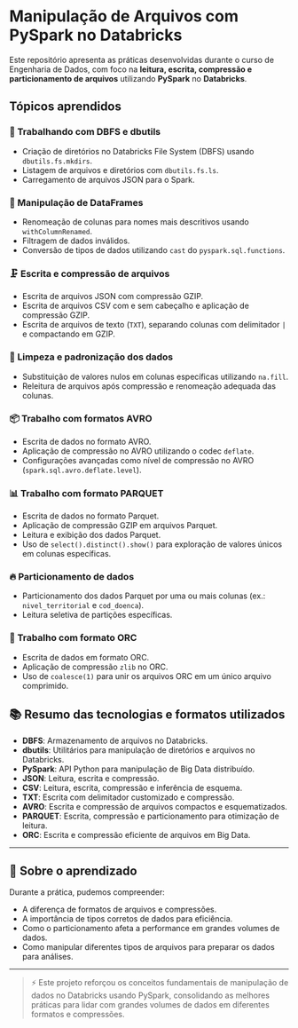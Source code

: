 # Manipulação de Arquivos com PySpark no Databricks

Este repositório apresenta as práticas desenvolvidas durante o curso de Engenharia de Dados, com foco na **leitura, escrita, compressão e particionamento de arquivos** utilizando **PySpark** no **Databricks**.

## Tópicos aprendidos

### 📁 Trabalhando com DBFS e dbutils
- Criação de diretórios no Databricks File System (DBFS) usando `dbutils.fs.mkdirs`.
- Listagem de arquivos e diretórios com `dbutils.fs.ls`.
- Carregamento de arquivos JSON para o Spark.

### 📄 Manipulação de DataFrames
- Renomeação de colunas para nomes mais descritivos usando `withColumnRenamed`.
- Filtragem de dados inválidos.
- Conversão de tipos de dados utilizando `cast` do `pyspark.sql.functions`.

### 🗜️ Escrita e compressão de arquivos
- Escrita de arquivos JSON com compressão GZIP.
- Escrita de arquivos CSV com e sem cabeçalho e aplicação de compressão GZIP.
- Escrita de arquivos de texto (`TXT`), separando colunas com delimitador `|` e compactando em GZIP.

### 🧹 Limpeza e padronização dos dados
- Substituição de valores nulos em colunas específicas utilizando `na.fill`.
- Releitura de arquivos após compressão e renomeação adequada das colunas.

### 📦 Trabalho com formatos AVRO
- Escrita de dados no formato AVRO.
- Aplicação de compressão no AVRO utilizando o codec `deflate`.
- Configurações avançadas como nível de compressão no AVRO (`spark.sql.avro.deflate.level`).

### 📊 Trabalho com formato PARQUET
- Escrita de dados no formato Parquet.
- Aplicação de compressão GZIP em arquivos Parquet.
- Leitura e exibição dos dados Parquet.
- Uso de `select().distinct().show()` para exploração de valores únicos em colunas específicas.

### 🔥 Particionamento de dados
- Particionamento dos dados Parquet por uma ou mais colunas (ex.: `nivel_territorial` e `cod_doenca`).
- Leitura seletiva de partições específicas.

### 📂 Trabalho com formato ORC
- Escrita de dados em formato ORC.
- Aplicação de compressão `zlib` no ORC.
- Uso de `coalesce(1)` para unir os arquivos ORC em um único arquivo comprimido.

## 📚 Resumo das tecnologias e formatos utilizados
- **DBFS**: Armazenamento de arquivos no Databricks.
- **dbutils**: Utilitários para manipulação de diretórios e arquivos no Databricks.
- **PySpark**: API Python para manipulação de Big Data distribuído.
- **JSON**: Leitura, escrita e compressão.
- **CSV**: Leitura, escrita, compressão e inferência de esquema.
- **TXT**: Escrita com delimitador customizado e compressão.
- **AVRO**: Escrita e compressão de arquivos compactos e esquematizados.
- **PARQUET**: Escrita, compressão e particionamento para otimização de leitura.
- **ORC**: Escrita e compressão eficiente de arquivos em Big Data.

---

## 🚀 Sobre o aprendizado
Durante a prática, pudemos compreender:
- A diferença de formatos de arquivos e compressões.
- A importância de tipos corretos de dados para eficiência.
- Como o particionamento afeta a performance em grandes volumes de dados.
- Como manipular diferentes tipos de arquivos para preparar os dados para análises.

---

> ⚡ Este projeto reforçou os conceitos fundamentais de manipulação de dados no Databricks usando PySpark, consolidando as melhores práticas para lidar com grandes volumes de dados em diferentes formatos e compressões.